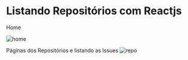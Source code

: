  # Listando Repositórios com Reactjs
 Home
 
![home](https://user-images.githubusercontent.com/12057248/66527402-78122e80-ead2-11e9-8bb4-dc0532793abc.png)

Páginas dos Repositórios e listando as Issues
![repo](https://user-images.githubusercontent.com/12057248/66527446-9d9f3800-ead2-11e9-9bb2-d9fb1ed6cae7.png)
